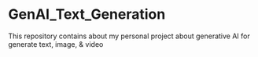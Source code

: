 # GenAI_Text_Generation
This repository contains about my personal project about generative AI for generate text, image, &amp; video
